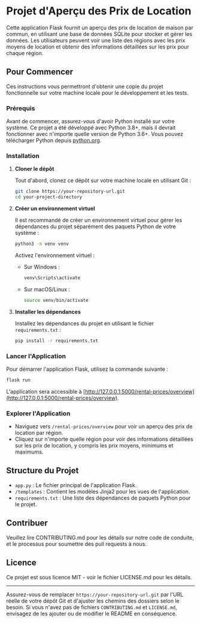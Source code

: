 # Projet d'Aperçu des Prix de Location

Cette application Flask fournit un aperçu des prix de location de maison par commun, en utilisant une base de données SQLite pour stocker et gérer les données. Les utilisateurs peuvent voir une liste des régions avec les prix moyens de location et obtenir des informations détaillées sur les prix pour chaque région.

## Pour Commencer

Ces instructions vous permettront d'obtenir une copie du projet fonctionnelle sur votre machine locale pour le développement et les tests.

### Prérequis

Avant de commencer, assurez-vous d'avoir Python installé sur votre système. Ce projet a été développé avec Python 3.8+, mais il devrait fonctionner avec n'importe quelle version de Python 3.6+. Vous pouvez télécharger Python depuis [python.org](https://www.python.org/downloads/).

### Installation

1. **Cloner le dépôt**

   Tout d'abord, clonez ce dépôt sur votre machine locale en utilisant Git :

   ```bash
   git clone https://your-repository-url.git
   cd your-project-directory
   ```

2. **Créer un environnement virtuel**

   Il est recommandé de créer un environnement virtuel pour gérer les dépendances du projet séparément des paquets Python de votre système :

   ```bash
   python3 -m venv venv
   ```

   Activez l'environnement virtuel :

   - Sur Windows :
     ```bash
     venv\Scripts\activate
     ```
   - Sur macOS/Linux :
     ```bash
     source venv/bin/activate
     ```

3. **Installer les dépendances**

   Installez les dépendances du projet en utilisant le fichier `requirements.txt` :

   ```bash
   pip install -r requirements.txt
   ```

### Lancer l'Application

Pour démarrer l'application Flask, utilisez la commande suivante :

```bash
flask run
```

L'application sera accessible à [http://127.0.0.1:5000/rental-prices/overview](http://127.0.0.1:5000/rental-prices/overview).

### Explorer l'Application

- Naviguez vers `/rental-prices/overview` pour voir un aperçu des prix de location par région.
- Cliquez sur n'importe quelle région pour voir des informations détaillées sur les prix de location, y compris les prix moyens, minimums et maximums.

## Structure du Projet

- `app.py` : Le fichier principal de l'application Flask.
- `/templates` : Contient les modèles Jinja2 pour les vues de l'application.
- `requirements.txt` : Une liste des dépendances de paquets Python pour le projet.

## Contribuer

Veuillez lire CONTRIBUTING.md pour les détails sur notre code de conduite, et le processus pour soumettre des pull requests à nous.

## Licence

Ce projet est sous licence MIT - voir le fichier LICENSE.md pour les détails.

---

Assurez-vous de remplacer `https://your-repository-url.git` par l'URL réelle de votre dépôt Git et d'ajuster les chemins des dossiers selon le besoin. Si vous n'avez pas de fichiers `CONTRIBUTING.md` et `LICENSE.md`, envisagez de les ajouter ou de modifier le README en conséquence.
